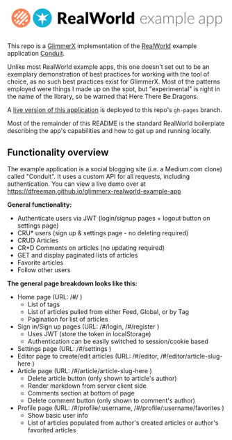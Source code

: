 # ![glimmerx-realworld-example-app](header.png)

This repo is a [GlimmerX](https://github.com/glimmerjs/glimmer-experimental) implementation of the [RealWorld](https://github.com/gothinkster/realworld) example application [Conduit](https://demo.realworld.io/).

Unlike most RealWorld example apps, this one doesn't set out to be an exemplary demonstration of best practices for working with the tool of choice, as no such best practices exist for GlimmerX. Most of the patterns employed were things I made up on the spot, but "experimental" is right in the name of the library, so be warned that Here There Be Dragons.

A [live version of this application](https://dfreeman.github.io/glimmerx-realworld-example-app) is deployed to this repo's `gh-pages` branch.

Most of the remainder of this README is the standard RealWorld boilerplate describing the app's capabilities and how to get up and running locally.

## Functionality overview

The example application is a social blogging site (i.e. a Medium.com clone) called "Conduit". It uses a custom API for all requests, including authentication. You can view a live demo over at https://dfreeman.github.io/glimmerx-realworld-example-app

**General functionality:**

- Authenticate users via JWT (login/signup pages + logout button on settings page)
- CRU\* users (sign up & settings page - no deleting required)
- CRUD Articles
- CR\*D Comments on articles (no updating required)
- GET and display paginated lists of articles
- Favorite articles
- Follow other users

**The general page breakdown looks like this:**

- Home page (URL: /#/ )
  - List of tags
  - List of articles pulled from either Feed, Global, or by Tag
  - Pagination for list of articles
- Sign in/Sign up pages (URL: /#/login, /#/register )
  - Uses JWT (store the token in localStorage)
  - Authentication can be easily switched to session/cookie based
- Settings page (URL: /#/settings )
- Editor page to create/edit articles (URL: /#/editor, /#/editor/article-slug-here )
- Article page (URL: /#/article/article-slug-here )
  - Delete article button (only shown to article's author)
  - Render markdown from server client side
  - Comments section at bottom of page
  - Delete comment button (only shown to comment's author)
- Profile page (URL: /#/profile/:username, /#/profile/:username/favorites )
  - Show basic user info
  - List of articles populated from author's created articles or author's favorited articles
